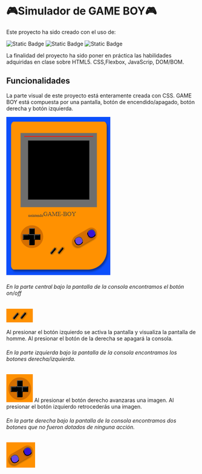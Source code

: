 # 🎮Simulador de GAME BOY🎮

Este proyecto ha sido creado con el uso de:

![Static Badge](https://img.shields.io/badge/HTML5-orange?style=for-the-badge&logo=html5&logoColor=orange&labelColor=black&color=black)
![Static Badge](https://img.shields.io/badge/Javascript%20-%20yellow?style=for-the-badge&logo=Javascript&logoColor=e8d44d&labelColor=black&color=black)
![Static Badge](https://img.shields.io/badge/CSS3-%20yellow?style=for-the-badge&logo=CSS3&logoColor=0274b5&labelColor=black&color=black)

La finalidad del proyecto ha sido poner en práctica las habilidades adquiridas en clase sobre HTML5. CSS,Flexbox, JavaScrip, DOM/BOM.

## Funcionalidades

La parte visual de este proyecto está enteramente creada con CSS. GAME BOY está compuesta por una pantalla, botón de encendido/apagado, botón derecha y botón izquierda.

![](./img/game_boy.png)
###### En la parte central bajo la pantalla de la consola encontramos el botón on/off
![](./img/on-off.png)

Al presionar el botón izquierdo se activa la pantalla y visualiza la pantalla de homme.
Al presionar el botón de la derecha se apagará la consola.

###### En la parte izquierda bajo la pantalla de la consola encontramos los botones derecha/izquierda.

![](./img/derecha-izquierda.png)
Al presionar el botón derecho avanzaras una imagen.
Al presionar el botón izquierdo retrocederás una imagen.

###### En la parte derecha bajo la pantalla de la consola encontramos dos botones que no fueron dotados de ninguna acción.
![](./img/botones-extra.png)





